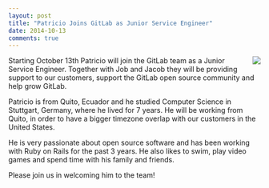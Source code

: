 ```yaml
---
layout: post
title: "Patricio Joins GitLab as Junior Service Engineer"
date: 2014-10-13
comments: true
---
```


<img src="/images/team/picture_patricio.png" style="float: right; margin-left: 15px;">

Starting October 13th Patricio will join the GitLab team as a Junior Service Engineer. Together with Job and Jacob
they will be providing support to our customers, support the GitLab open source community and help grow GitLab.

Patricio is from Quito, Ecuador and he studied Computer Science in Stuttgart, Germany, where he lived for 7 years. He will be
working from Quito, in order to have a bigger timezone overlap with our customers in the United States.

He is very passionate about open source software and has been working with Ruby on Rails for the past 3 years. He also likes
to swim, play video games and spend time with his family and friends.

Please join us in welcoming him to the team!
